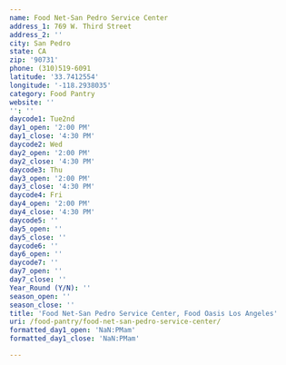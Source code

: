 ```yaml
---
name: Food Net-San Pedro Service Center
address_1: 769 W. Third Street
address_2: ''
city: San Pedro
state: CA
zip: '90731'
phone: (310)519-6091
latitude: '33.7412554'
longitude: '-118.2938035'
category: Food Pantry
website: ''
'': ''
daycode1: Tue2nd
day1_open: '2:00 PM'
day1_close: '4:30 PM'
daycode2: Wed
day2_open: '2:00 PM'
day2_close: '4:30 PM'
daycode3: Thu
day3_open: '2:00 PM'
day3_close: '4:30 PM'
daycode4: Fri
day4_open: '2:00 PM'
day4_close: '4:30 PM'
daycode5: ''
day5_open: ''
day5_close: ''
daycode6: ''
day6_open: ''
daycode7: ''
day7_open: ''
day7_close: ''
Year_Round (Y/N): ''
season_open: ''
season_close: ''
title: 'Food Net-San Pedro Service Center, Food Oasis Los Angeles'
uri: /food-pantry/food-net-san-pedro-service-center/
formatted_day1_open: 'NaN:PMam'
formatted_day1_close: 'NaN:PMam'

---
```

